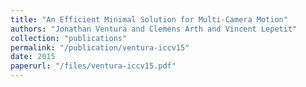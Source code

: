 ```yaml
---
title: "An Efficient Minimal Solution for Multi-Camera Motion"
authors: "Jonathan Ventura and Clemens Arth and Vincent Lepetit"
collection: "publications"
permalink: "/publication/ventura-iccv15"
date: 2015
paperurl: "/files/ventura-iccv15.pdf"
---
```

